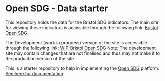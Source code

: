 # Open SDG - Data starter 

This repository holds the data for the Bristol SDG indicators. 
The main site for viewing these indicators is accissible through the following link: [Bristol Open SDG](https://bristolsdgs.github.io/)

The Development (work in progress) version of the site is accessible through the following link: [WIP-Bristol Open SDG](https://sdg-bristol.github.io/sdg-site-bristol/)
Note: The development site may contain changes that are not finalised and thus may not make it to the production version of the site

This is a starter repository to help in implementing the [Open SDG](https://github.com/open-sdg/open-sdg) platform. [See here for documentation](https://open-sdg.readthedocs.io).

